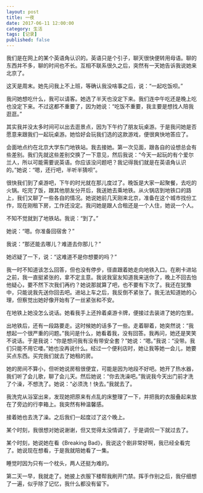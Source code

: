 ```yaml
---
layout: post
title: 一夜
date: 2017-06-11 12:00:00
category: 生活
tags: [记录]
published: false
---
```


我们是在网上的某个英语角认识的。英语只是个引子，聊天很快便转用母语。聊的东西并不多，聊的时间也不长。互相不联系很久之后，突然有一天她告诉我说她来北京了。

<!--more-->

这天是周末。她先问我上不上班，等确认我没啥事之后，说：“一起吃饭呗。”

我问她想吃什么，我可以请客。她选了半天也没定下来。我们连中午吃还是晚上吃也没定下来。不过这都不重要了，因为她说：“吃饭不重要，我主要是想找人陪我逛逛。”

其实我并没太多时间可以出去逛景点，因为下午约了朋友玩桌游。于是我问她是否愿意来跟我们一起玩桌游。她恰好会玩我们选的这款游戏，便很爽快地答应了。

会面地点约在北京大学东门地铁站。我去接她。第一次见面，跟各自的设想总会有些差别。我们先就这些差别交换了一下意见，然后我说：“今天一起玩的有个爱尔兰人，所以可能需要说英语。你应该没问题吧？我记得我们就是在英语角认识的。”她说：“嗯，还行吧，半听半猜呗”。

很快我们到了桌游吧，下午的时光就在那儿度过了。晚饭是大家一起聚餐，去吃的火锅。吃完了饭，跟其他朋友分开后，我送她去乘地铁。从火锅店到地铁口的路上，我们又聊了一些各自的情况。她说她前几天刚来北京，准备在这个城市找份工作，现在刚租下房，工作还没定。我问她是跟人合租还是一个人住，她说一个人。

不知不觉就到了地铁站。我说：“到了。”

她说：“嗯。你准备回宿舍？”

我说：“那还能去哪儿？难道去你那儿？”

她迟疑了一下，说：“这难道不是你想要的吗？”

我一时不知道该怎么回答，但也没有停步，径直跟着她走向地铁入口。在刷卡进站之前，我一直挺紧张的，拿不定主意。我说我室友知道我来送你了，晚上不回去怕他疑心，要不然下次我们再约？她说那就算了吧，也不要有下次了。我还在犹豫中，只能说我先送你回去吧。进站上车之后，我反倒不紧张了。我无法知道她的心理，但察觉出她好像开始有了一丝紧张和不安。

在地铁上她没怎么说话。她看我手上还拎着桌游卡牌，便接过去装进了她的包里。

出地铁后，还有一段路要走。这时候她的话多了一些。走着聊着，她突然说：“我想起一个很严重的问题。”我问是什么，她看着我，没有回答。我再问，她还是笑笑不说话。于是我说：“你是想问我有没有带安全套？”她说：“嗯。”我说：“没带。我们只能不用它喽。”她也没再说什么。经过一个便利店时，她让我等她一会儿，她要买点东西。买完我们就去了她租的房。

她的房间不算小，但听她说房租很便宜，可能是因为地段不好吧。她开了热水器，我们听了会儿歌，聊了会儿天。然后她说：“你去洗澡吧。”我说我今天出门前才洗了个澡，不想洗了。她说：“必须洗！快去。”我就去了。

我洗完从浴室出来，发现她把原来有点乱的床整理了一下，并把我的衣服叠起来放在了旁边的行李箱上。我突然有种温馨感。

接着她也去洗了澡。之后我们一起度过了这个晚上。

某个时刻，我很想对她说谢谢，但又觉得太没情调了，于是调侃一下就过去了。

某个时刻，她说她在看《Breaking Bad》，我说这个剧非常好啊，我已经全看完了。她说现在想看，于是我就陪她看了一集。

睡觉时因为只有一个枕头，两人还挺为难的。

第二天一早，我就走了。她披上衣服下楼帮我刷开门禁。挥手作别之后，我仔细想了一遍，似乎除了记忆，我什么都没有留下。
